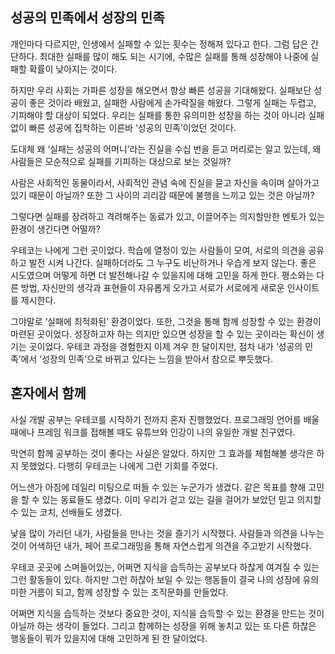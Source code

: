 ## 성공의 민족에서 성장의 민족

개인마다 다르지만, 인생에서 실패할 수 있는 횟수는 정해져 있다고 한다.
그럼 답은 간단하다. 최대한 실패를 많이 해도 되는 시기에, 수많은 실패를 통해 성장해야 나중에 실패할 확률이 낮아지는 것이다.

하지만 우리 사회는 가파른 성장을 해오면서 항상 빠른 성공을 기대해왔다. 실패보단 성공이 좋은 것이라 배웠고, 실패한 사람에게 손가락질을 해왔다. 그렇게 실패는 두렵고, 기피해야 할 대상이 되었다. 우리는 실패를 통한 유의미한 성장을 하는 것이 아니라 실패 없이 빠른 성공에 집착하는 이른바 ‘성공의 민족’이었던 것이다. 

도대체 왜 ‘실패는 성공의 어머니’라는 진실을 수십 번을 듣고 머리로는 알고 있는데, 왜 사람들은 모순적으로 실패를 기피하는 대상으로 보는 것일까?

사람은 사회적인 동물이라서, 사회적인 관념 속에 진실을 묻고 자신을 속이며 살아가고 있기 때문이 아닐까? 또한 그 사이의 괴리감 때문에 불행을 느끼고 있는 것은 아닐까?

그렇다면 실패를 장려하고 격려해주는 동료가 있고, 이끌어주는 의지할만한 멘토가 있는 환경이 생긴다면 어떨까?

우테코는 나에게 그런 곳이었다. 학습에 열정이 있는 사람들이 모여, 서로의 의견을 공유하고 발전 시켜 나간다. 실패하더라도 그 누구도 비난하거나 우습게 보지 않는다. 좋은 시도였으며 어떻게 하면 더 발전해나갈 수 있을지에 대해 고민을 하게 한다. 평소와는 다른 방법, 자신만의 생각과 표현들이 자유롭게 오가고 서로가 서로에게 새로운 인사이트를 제시한다.

그야말로 ‘실패에 최적화된’ 환경이었다. 또한, 그것을 통해 함께 성장할 수 있는 환경이 마련된 곳이었다. 성장하고자 하는 의지만 있으면 성장을 할 수 있는 곳이라는 확신이 생기는 곳이었다. 우테코 과정을 경험한지 이제 겨우 한 달이지만, 점차 내가 ‘성공의 민족’에서 ‘성장의 민족’으로 바뀌고 있다는 느낌을 받아서 참으로 뿌듯했다.

## 혼자에서 함께

사실 개발 공부는 우테코를 시작하기 전까지 혼자 진행했었다. 프로그래밍 언어를 배울 때에나 프레임 워크를 접해볼 때도 유튜브와 인강이 나의 유일한 개발 친구였다. 

막연히 함께 공부하는 것이 좋다는 사실은 알았다. 하지만 그 효과를 체험해볼 생각은 하지 못했었다. 다행히 우테코는 나에게 그런 기회를 주었다.

어느샌가 아침에 데일리 미팅으로 떠들 수 있는 누군가가 생겼다. 
같은 목표를 향해 고민을 할 수 있는 동료들도 생겼다. 
이미 우리가 걷고 있는 길을 걸어가 보았던 믿고 의지할 수 있는 코치, 선배들도 생겼다.

낯을 많이 가리던 내가, 사람들을 만나는 것을 즐기기 시작했다. 
사람들과 의견을 나누는 것이 어색하던 내가, 페어 프로그래밍을 통해 자연스럽게 의견을 주고받기 시작했다.

우테코 곳곳에 스며들어있는, 어쩌면 지식을 습득하는 공부보다 하찮게 여겨질 수 있는 그런 활동들이 있다. 하지만 그런 하찮아 보일 수 있는 행동들이 결국 나의 성장에 유의미한 거름이 되고, 함께 성장할 수 있는 조직문화를 만들었다.

어쩌면 지식을 습득하는 것보다 중요한 것이, 지식을 습득할 수 있는 환경을 만드는 것이 아닐까 하는 생각이 들었다. 그리고 함께하는 성장을 위해 놓치고 있는 또 다른 하찮은 행동들이 뭐가 있을지에 대해 고민하게 된 한 달이었다.
